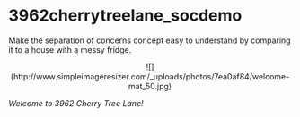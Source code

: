 # 3962cherrytreelane_socdemo
Make the separation of concerns concept easy to understand by comparing it to a house with a messy fridge.

<p align="center">
![](http://www.simpleimageresizer.com/_uploads/photos/7ea0af84/welcome-mat_50.jpg)

*Welcome to 3962 Cherry Tree Lane!*
</p>

<p align="center>
![](https://thebojansblog.files.wordpress.com/2018/04/separation-of-concerns-feb-2013.png)
</p>
